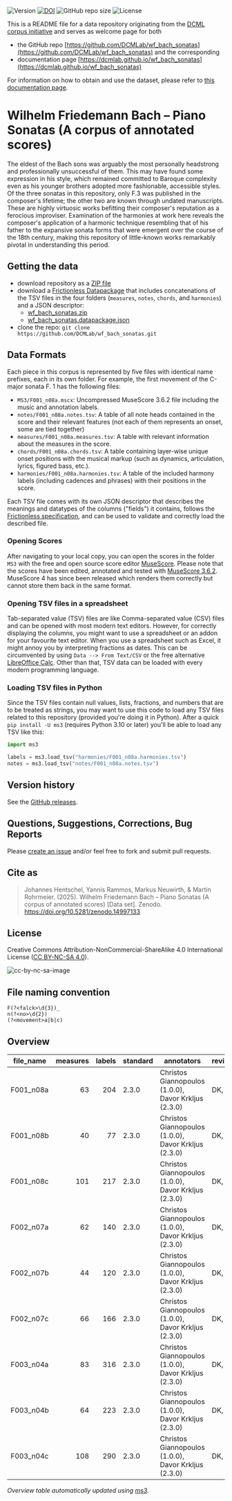 ![Version](https://img.shields.io/github/v/release/DCMLab/wf_bach_sonatas?display_name=tag)
[![DOI](https://zenodo.org/badge/388190018.svg)](https://doi.org/10.5281/zenodo.14997133)
![GitHub repo size](https://img.shields.io/github/repo-size/DCMLab/wf_bach_sonatas)
![License](https://img.shields.io/badge/license-CC%20BY--NC--SA%204.0-9cf)


This is a README file for a data repository originating from the [DCML corpus initiative](https://github.com/DCMLab/dcml_corpora)
and serves as welcome page for both 

* the GitHub repo [https://github.com/DCMLab/wf_bach_sonatas](https://github.com/DCMLab/wf_bach_sonatas) and the corresponding
* documentation page [https://dcmlab.github.io/wf_bach_sonatas](https://dcmlab.github.io/wf_bach_sonatas)

For information on how to obtain and use the dataset, please refer to [this documentation page](https://dcmlab.github.io/wf_bach_sonatas/introduction).

# Wilhelm Friedemann Bach – Piano Sonatas (A corpus of annotated scores)

The eldest of the Bach sons was arguably the most personally headstrong and professionally unsuccessful of them. This
may have found some expression in his style, which remained committed to Baroque complexity even as his younger brothers
adopted more fashionable, accessible styles. Of the three sonatas in this repository, only F.3 was published in the
composer's lifetime; the other two are known through undated manuscripts. These are highly virtuosic works befitting
their composer's reputation as a ferocious improviser. Examination of the harmonies at work here reveals the composer's
application of a harmonic technique resembling that of his father to the expansive sonata forms that were emergent over
the course of the 18th century, making this repository of little-known works remarkably pivotal in understanding this
period.

## Getting the data

* download repository as a [ZIP file](https://github.com/DCMLab/wf_bach_sonatas/archive/main.zip)
* download a [Frictionless Datapackage](https://specs.frictionlessdata.io/data-package/) that includes concatenations
  of the TSV files in the four folders (`measures`, `notes`, `chords`, and `harmonies`) and a JSON descriptor:
  * [wf_bach_sonatas.zip](https://github.com/DCMLab/wf_bach_sonatas/releases/latest/download/wf_bach_sonatas.zip)
  * [wf_bach_sonatas.datapackage.json](https://github.com/DCMLab/wf_bach_sonatas/releases/latest/download/wf_bach_sonatas.datapackage.json)
* clone the repo: `git clone https://github.com/DCMLab/wf_bach_sonatas.git` 


## Data Formats

Each piece in this corpus is represented by five files with identical name prefixes, each in its own folder. 
For example, the first movement of the C-major sonata F. 1 has the following files:

* `MS3/F001_n08a.mscx`: Uncompressed MuseScore 3.6.2 file including the music and annotation labels.
* `notes/F001_n08a.notes.tsv`: A table of all note heads contained in the score and their relevant features (not each of them represents an onset, some are tied together)
* `measures/F001_n08a.measures.tsv`: A table with relevant information about the measures in the score.
* `chords/F001_n08a.chords.tsv`: A table containing layer-wise unique onset positions with the musical markup (such as dynamics, articulation, lyrics, figured bass, etc.).
* `harmonies/F001_n08a.harmonies.tsv`: A table of the included harmony labels (including cadences and phrases) with their positions in the score.

Each TSV file comes with its own JSON descriptor that describes the meanings and datatypes of the columns ("fields") it contains,
follows the [Frictionless specification](https://specs.frictionlessdata.io/tabular-data-resource/),
and can be used to validate and correctly load the described file. 

### Opening Scores

After navigating to your local copy, you can open the scores in the folder `MS3` with the free and open source score
editor [MuseScore](https://musescore.org). Please note that the scores have been edited, annotated and tested with
[MuseScore 3.6.2](https://github.com/musescore/MuseScore/releases/tag/v3.6.2). 
MuseScore 4 has since been released which renders them correctly but cannot store them back in the same format.

### Opening TSV files in a spreadsheet

Tab-separated value (TSV) files are like Comma-separated value (CSV) files and can be opened with most modern text
editors. However, for correctly displaying the columns, you might want to use a spreadsheet or an addon for your
favourite text editor. When you use a spreadsheet such as Excel, it might annoy you by interpreting fractions as
dates. This can be circumvented by using `Data --> From Text/CSV` or the free alternative
[LibreOffice Calc](https://www.libreoffice.org/download/download/). Other than that, TSV data can be loaded with
every modern programming language.

### Loading TSV files in Python

Since the TSV files contain null values, lists, fractions, and numbers that are to be treated as strings, you may want
to use this code to load any TSV files related to this repository (provided you're doing it in Python). After a quick
`pip install -U ms3` (requires Python 3.10 or later) you'll be able to load any TSV like this:

```python
import ms3

labels = ms3.load_tsv("harmonies/F001_n08a.harmonies.tsv")
notes = ms3.load_tsv("notes/F001_n08a.notes.tsv")
```


## Version history

See the [GitHub releases](https://github.com/DCMLab/wf_bach_sonatas/releases).

## Questions, Suggestions, Corrections, Bug Reports

Please [create an issue](https://github.com/DCMLab/wf_bach_sonatas/issues) and/or feel free to fork and submit pull requests.

## Cite as

> Johannes Hentschel, Yannis Rammos, Markus Neuwirth, & Martin Rohrmeier. (2025). Wilhelm Friedemann Bach – Piano Sonatas (A corpus of annotated scores) [Data set]. Zenodo. https://doi.org/10.5281/zenodo.14997133

## License

Creative Commons Attribution-NonCommercial-ShareAlike 4.0 International License ([CC BY-NC-SA 4.0](https://creativecommons.org/licenses/by-nc-sa/4.0/)).

![cc-by-nc-sa-image](https://licensebuttons.net/l/by-nc-sa/4.0/88x31.png)

## File naming convention

```regex
F(?<falck>\d{3})_
n(?<no>\d{2})
(?<movement>a|b|c)
```

## Overview
|file_name|measures|labels|standard|                     annotators                     |reviewers|
|---------|-------:|-----:|--------|----------------------------------------------------|---------|
|F001_n08a|      63|   204|2.3.0   |Christos Giannopoulos (1.0.0), Davor Krkljus (2.3.0)|DK, AN   |
|F001_n08b|      40|    77|2.3.0   |Christos Giannopoulos (1.0.0), Davor Krkljus (2.3.0)|DK, AN   |
|F001_n08c|     101|   217|2.3.0   |Christos Giannopoulos (1.0.0), Davor Krkljus (2.3.0)|DK, AN   |
|F002_n07a|      62|   140|2.3.0   |Christos Giannopoulos (1.0.0), Davor Krkljus (2.3.0)|DK, AN   |
|F002_n07b|      44|   120|2.3.0   |Christos Giannopoulos (1.0.0), Davor Krkljus (2.3.0)|DK, AN   |
|F002_n07c|      66|   166|2.3.0   |Christos Giannopoulos (1.0.0), Davor Krkljus (2.3.0)|DK, AN   |
|F003_n04a|      83|   316|2.3.0   |Christos Giannopoulos (1.0.0), Davor Krkljus (2.3.0)|DK, ST   |
|F003_n04b|      64|   223|2.3.0   |Christos Giannopoulos (1.0.0), Davor Krkljus (2.3.0)|DK, ST   |
|F003_n04c|     108|   290|2.3.0   |Christos Giannopoulos (1.0.0), Davor Krkljus (2.3.0)|DK, AN   |


*Overview table automatically updated using [ms3](https://ms3.readthedocs.io/).*
